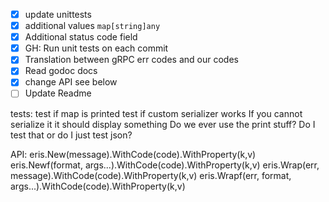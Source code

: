 - [x] update unittests 
- [x] additional values `map[string]any`
- [x] Additional status code field
- [x] GH: Run unit tests on each commit
- [x] Translation between gRPC err codes and our codes
- [x] Read godoc docs
- [x] change API see below 
- [ ] Update Readme 

tests: 
test if map is printed 
test if custom serializer works 
If you cannot serialize it it should display something 
Do we ever use the print stuff? Do I test that or do I just test json?

API:
eris.New(message).WithCode(code).WithProperty(k,v)
eris.Newf(format, args...).WithCode(code).WithProperty(k,v)
eris.Wrap(err, message).WithCode(code).WithProperty(k,v)
eris.Wrapf(err, format, args...).WithCode(code).WithProperty(k,v)

